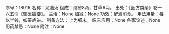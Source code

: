 序号：18016
名称：龙脑汤
组成：缩砂8两，甘草6两。
出处：《医方类聚》卷一六五引《御医撮要》。
主治：None
加减：None
功效：醒酒消食。
用法用量：每以半钱，如茶点进。
制备方法：上为细末。
临床应用：None
各家论述：None
用药禁忌：None
附注：None

